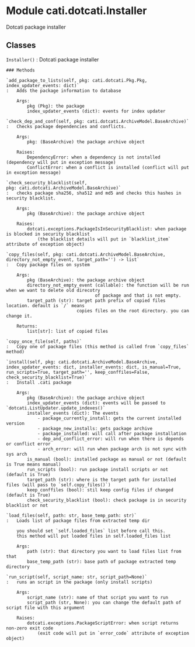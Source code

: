 Module cati.dotcati.Installer
=============================
Dotcati package installer

Classes
-------

`Installer()`
:   Dotcati package installer

    ### Methods

    `add_package_to_lists(self, pkg: cati.dotcati.Pkg.Pkg, index_updater_events: dict)`
    :   Adds the package information to database
        
        Args:
            pkg (Pkg): the package
            index_updater_events (dict): events for index updater

    `check_dep_and_conf(self, pkg: cati.dotcati.ArchiveModel.BaseArchive)`
    :   Checks package dependencies and conflicts.
        
        Args:
            pkg: (BaseArchive) the package archive object
        
        Raises:
            DependencyError: when a dependency is not installed (dependency will put in exception message)
            ConflictError: when a conflict is installed (conflict will put in exception message)

    `check_security_blacklist(self, pkg: cati.dotcati.ArchiveModel.BaseArchive)`
    :   checks package sha256, sha512 and md5 and checks this hashes in security blacklist.
        
        Args:
            pkg (BaseArchive): the package archive object
        
        Raises:
            dotcati.exceptions.PackageIsInSecurityBlacklist: when package is blocked in security blacklist
                (the blacklist details will put in `blacklist_item` attribute of exception object)

    `copy_files(self, pkg: cati.dotcati.ArchiveModel.BaseArchive, directory_not_empty_event, target_path='') ‑> list`
    :   Copy package files on system
        
        Args:
            pkg (BaseArchive): the package archive object
            directory_not_empty_event (callable): the function will be run when we want to delete old direcotry
                                      of package and that is not empty.
            target_path (str): target path prefix of copied files location. default is `/` means
                               copies files on the root directory. you can change it.
        
        Returns:
            list[str]: list of copied files

    `copy_once_file(self, paths)`
    :   Copy one of package files (this method is called from `copy_files` method)

    `install(self, pkg: cati.dotcati.ArchiveModel.BaseArchive, index_updater_events: dict, installer_events: dict, is_manual=True, run_scripts=True, target_path='', keep_conffiles=False, check_security_blacklist=True)`
    :   Install .cati package
        
        Args:
            pkg (BaseArchive): the package archive object
            index_updater_events (dict): events will be passed to `dotcati.ListUpdater.update_indexes()`
            installer_events (dict): The events
                - package_currently_install: gets the current installed version
                - package_new_installs: gets package archive
                - package_installed: will call after package installation
                - dep_and_conflict_error: will run when there is depends or conflict error
                - arch_error: will run when package arch is not sync with sys arch
            is_manual (bool): installed package as manual or not (default is True means manual)
            run_scripts (bool): run package install scripts or not (default is True)
            target_path (str): where is the target path for installed files (will pass to `self.copy_files()`)
            keep_conffiles (bool): stil keep config files if changed (default is True)
            check_security_blacklist (bool): check package is in security blacklist or not

    `load_files(self, path: str, base_temp_path: str)`
    :   Loads list of package files from extracted temp dir
        
        you should set `self.loaded_files` list before call this.
        this method will put loaded files in self.loaded_files list
        
        Args:
            path (str): that directory you want to load files list from that
            base_temp_path (str): base path of package extracted temp directory

    `run_script(self, script_name: str, script_path=None)`
    :   runs an script in the package (only install scripts)
        
        Args:
            script_name (str): name of that script you want to run
            script_path (str, None): you can change the default path of script file with this argument
        
        Raises:
            dotcati.exceptions.PackageScriptError: when script returns non-zero exit code
                (exit code will put in `error_code` attribute of exception object)